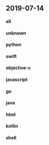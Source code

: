 ## 2019-07-14

#### all

#### unknown

#### python

#### swift

#### objective-c

#### javascript

#### go

#### java

#### html

#### kotlin

#### shell
